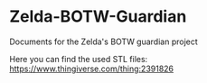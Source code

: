 # Zelda-BOTW-Guardian
Documents for the Zelda's BOTW guardian project


Here you can find the used STL files:
https://www.thingiverse.com/thing:2391826
